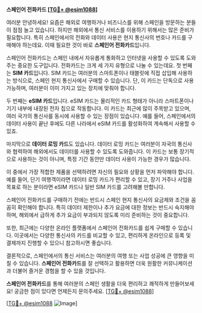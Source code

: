 **스페인어 전화카드 [[TG💪+ @esim1088](https://t.me/s/esim1088)]**

여러분 안녕하세요! 요즘은 해외로 여행하거나 비즈니스를 위해 스페인을 방문하는 분들이 점점 늘고 있습니다. 하지만 해외에서 통신 서비스를 이용하기 위해서는 많은 준비가 필요합니다. 특히 스페인에서의 전화와 데이터 사용은 현지 통신사의 번호나 카드를 구매해야 하는데요. 이때 필요한 것이 바로 **스페인어 전화카드**입니다.

스페인어 전화카드는 스페인 내에서 자유롭게 통화하고 인터넷을 사용할 수 있도록 도와주는 중요한 도구입니다. 전화카드는 크게 세 가지 유형으로 나눌 수 있는데요. 첫 번째는 **SIM 카드**입니다. SIM 카드는 여러분의 스마트폰이나 태블릿에 직접 삽입해 사용하는 방식으로, 스페인 현지 통신사에서 구매할 수 있습니다. 단, 이 카드는 단독으로 사용 가능하며, 여러분이 이미 가지고 있는 장치에 맞춰야 합니다.

두 번째는 **eSIM 카드**입니다. eSIM 카드는 물리적인 카드 형태가 아니라 스마트폰이나 기기 내부에 내장된 전자 칩으로 작동합니다. 이 카드는 최근에 많이 주목받고 있으며, 여러 국가의 통신사를 동시에 사용할 수 있는 장점이 있습니다. 예를 들어, 스페인에서의 데이터 사용이 끝난 후에도 다른 나라에서 eSIM 카드를 활성화하여 계속해서 사용할 수 있죠.

마지막으로 **데이터 로밍 카드**도 있습니다. 데이터 로밍 카드는 여러분이 자국의 통신사와 협력하여 해외에서도 데이터를 사용할 수 있도록 도와줍니다. 이 카드는 보통 장기적으로 사용하는 것이 아니며, 특정 기간 동안만 데이터 사용이 가능한 경우가 많습니다.

이 중에서 가장 적합한 제품을 선택하려면 자신의 필요와 상황을 먼저 파악해야 합니다. 예를 들어, 단기 여행객이라면 데이터 로밍 카드가 편리할 수 있고, 장기 거주나 사업을 목표로 하는 분이라면 eSIM 카드나 일반 SIM 카드를 고려해볼 만합니다.

스페인어 전화카드를 구매하기 전에는 반드시 스페인 현지 통신사의 요금제와 조건을 꼼꼼히 확인해야 합니다. 특히 데이터 제한이나 추가 요금에 대한 정보는 반드시 숙지해야 하며, 해외에서 급하게 추가 요금이 부과되지 않도록 미리 준비하는 것이 중요합니다.

또한, 최근에는 다양한 온라인 플랫폼에서 스페인어 전화카드를 쉽게 구매할 수 있습니다. 이곳에서는 다양한 통신사의 카드를 비교할 수 있고, 편리하게 온라인으로 등록 및 결제까지 진행할 수 있으니 참고하시면 좋습니다.

결론적으로, 스페인에서의 통신 서비스는 여러분의 여행 또는 사업 성공에 큰 영향을 미칠 수 있습니다. **스페인어 전화카드**를 잘 선택하고 활용하면 더욱 원활한 커뮤니케이션과 더불어 즐거운 경험을 할 수 있을 것입니다.

**스페인어 전화카드**를 통해 여러분의 스페인 생활을 더욱 편리하고 쾌적하게 만들어보세요! 궁금한 점이 있다면 언제든지 문의주세요. [[TG💪+ @esim1088](https://t.me/s/esim1088)]

[[TG💪+ @esim1088](https://t.me/s/esim1088) ![Image](https://i.postimg.cc/Y0z9fWf4/image.png)]